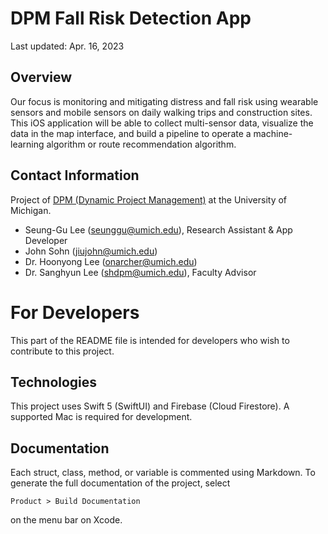 #  DPM Fall Risk Detection App

Last updated: Apr. 16, 2023

## Overview

Our focus is monitoring and mitigating distress and fall risk using wearable sensors and mobile sensors on daily walking trips and construction sites. This iOS application will be able to collect multi-sensor data, visualize the data in the map interface, and build a pipeline to operate a machine-learning algorithm or route recommendation algorithm.


## Contact Information

Project of [DPM (Dynamic Project Management)](https://dpm.engin.umich.edu/) at the University of Michigan.

- Seung-Gu Lee (seunggu@umich.edu), Research Assistant & App Developer
- John Sohn (jiujohn@umich.edu)
- Dr. Hoonyong Lee (onarcher@umich.edu)
- Dr. Sanghyun Lee (shdpm@umich.edu), Faculty Advisor

# For Developers

This part of the README file is intended for developers who wish to contribute to this project.

## Technologies

This project uses Swift 5 (SwiftUI) and Firebase (Cloud Firestore). A supported Mac is required for development. 

## Documentation

Each struct, class, method, or variable is commented using Markdown. To generate the full documentation of the project, select
```
Product > Build Documentation
```
on the menu bar on Xcode.



